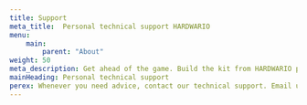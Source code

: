 ```yaml
---
title: Support
meta_title:  Personal technical support HARDWARIO
menu:
    main:
        parent: "About"
weight: 50
meta_description: Get ahead of the game. Build the kit from HARDWARIO products and create your own IoT project. Use the handbook and our advice for your future digital masterpieces.
mainHeading: Personal technical support
perex: Whenever you need advice, contact our technical support. Email us at <a href = "mailto:ask@hardwario.com">ask@hardwario.com</a> or use the online chat here on the web.
---
```

